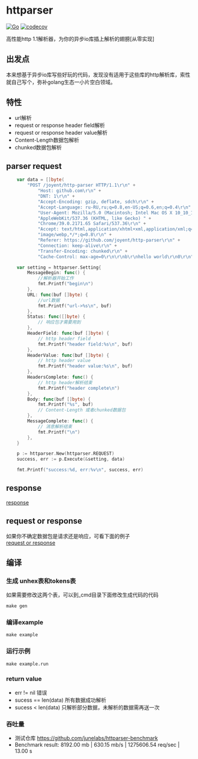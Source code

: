 # httparser
[![Go](https://github.com/antlabs/httparser/workflows/Go/badge.svg)](https://github.com/antlabs/httparser/actions)
[![codecov](https://codecov.io/gh/antlabs/httparser/branch/main/graph/badge.svg)](https://codecov.io/gh/antlabs/httparser)  

高性能http 1.1解析器，为你的异步io库插上解析的翅膀[从零实现]

## 出发点
本来想基于异步io库写些好玩的代码，发现没有适用于这些库的http解析库，索性就自己写个，弥补golang生态一小片空白领域。

## 特性
* url解析
* request or response header field解析
* request or response  header value解析
* Content-Length数据包解析
* chunked数据包解析

## parser request
```go
	var data = []byte(
		"POST /joyent/http-parser HTTP/1.1\r\n" +
			"Host: github.com\r\n" +
			"DNT: 1\r\n" +
			"Accept-Encoding: gzip, deflate, sdch\r\n" +
			"Accept-Language: ru-RU,ru;q=0.8,en-US;q=0.6,en;q=0.4\r\n" +
			"User-Agent: Mozilla/5.0 (Macintosh; Intel Mac OS X 10_10_1) " +
			"AppleWebKit/537.36 (KHTML, like Gecko) " +
			"Chrome/39.0.2171.65 Safari/537.36\r\n" +
			"Accept: text/html,application/xhtml+xml,application/xml;q=0.9," +
			"image/webp,*/*;q=0.8\r\n" +
			"Referer: https://github.com/joyent/http-parser\r\n" +
			"Connection: keep-alive\r\n" +
			"Transfer-Encoding: chunked\r\n" +
			"Cache-Control: max-age=0\r\n\r\nb\r\nhello world\r\n0\r\n")

	var setting = httparser.Setting{
		MessageBegin: func() {
			//解析器开始工作
			fmt.Printf("begin\n")
		},
		URL: func(buf []byte) {
			//url数据
			fmt.Printf("url->%s\n", buf)
		},
		Status: func([]byte) {
			// 响应包才需要用到
		},
		HeaderField: func(buf []byte) {
			// http header field
			fmt.Printf("header field:%s\n", buf)
		},
		HeaderValue: func(buf []byte) {
			// http header value
			fmt.Printf("header value:%s\n", buf)
		},
		HeadersComplete: func() {
			// http header解析结束
			fmt.Printf("header complete\n")
		},
		Body: func(buf []byte) {
			fmt.Printf("%s", buf)
			// Content-Length 或者chunked数据包
		},
		MessageComplete: func() {
			// 消息解析结束
			fmt.Printf("\n")
		},
	}

	p := httparser.New(httparser.REQUEST)
	success, err := p.Execute(&setting, data)

	fmt.Printf("success:%d, err:%v\n", success, err)
```

## response
[response](./_example/response.go)

## request or response
如果你不确定数据包是请求还是响应，可看下面的例子  
[request or response](./_example/request_or_response.go)


## 编译
### 生成 unhex表和tokens表
如果需要修改这两个表，可以到_cmd目录下面修改生成代码的代码
```Makefile
make gen
```

### 编译example
```Makefile
make example
```
### 运行示例
```Makefile
make example.run
```
### return value
* err != nil 错误
* sucess == len(data) 所有数据成功解析
* sucess < len(data) 只解析部分数据，未解析的数据需再送一次

### 吞吐量
* 测试仓库 https://github.com/junelabs/httparser-benchmark
* Benchmark result: 8192.00 mb | 630.15 mb/s | 1275606.54 req/sec | 13.00 s
